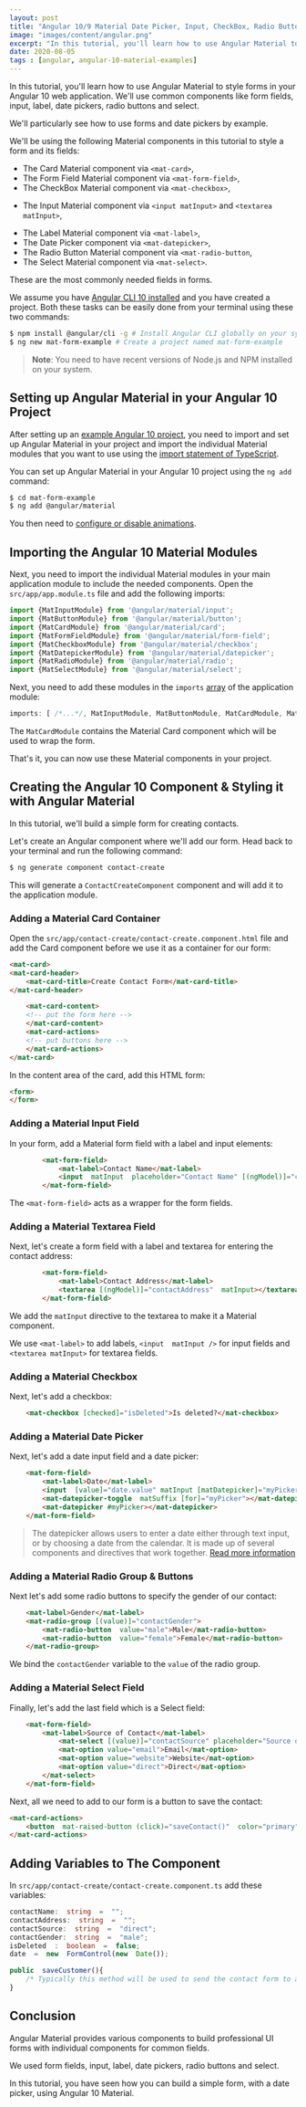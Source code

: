 ```yaml
---
layout: post
title: "Angular 10/9 Material Date Picker, Input, CheckBox, Radio Button and Select"
image: "images/content/angular.png"
excerpt: "In this tutorial, you'll learn how to use Angular Material to style forms in your Angular 10/9 web app." 
date: 2020-08-05 
tags : [angular, angular-10-material-examples]
---
```


In this tutorial, you'll learn how to use Angular Material to style forms in your Angular 10 web application. We'll use common components like form fields, input, label, date pickers, radio buttons and select.

We'll particularly see how to use forms and date pickers by example.

We'll be using the following Material components in this tutorial to style a form and its fields:

* The Card Material component via `<mat-card>`,
* The Form Field Material component via `<mat-form-field>`,  
* The CheckBox Material component via `<mat-checkbox>`, 
- The Input Material component via  `<input matInput>` and `<textarea matInput>`,
* The Label Material component via `<mat-label>`, 
* The Date Picker component via `<mat-datepicker>`,
* The Radio Button Material component via `<mat-radio-button`,
* The Select Material component via `<mat-select>`.

These are the most commonly needed fields in forms.

We assume you have [Angular CLI 10 installed](https://www.techiediaries.com/angular-cli-tutorial/) and you have created a project. Both these tasks can be easily done from your terminal using these two commands:

```bash
$ npm install @angular/cli -g # Install Angular CLI globally on your system
$ ng new mat-form-example # Create a project named mat-form-example 
``` 

> **Note**: You need to have recent versions of Node.js and NPM installed on your system.

## Setting up Angular Material in your Angular 10 Project

After setting up an [example Angular 10 project](https://www.techiediaries.com/angular/angular-9-8-tutorial-by-example-rest-crud-apis-http-get-requests-with-httpclient/), you need to import and set up Angular Material in your project and import the individual Material modules that you want to use using the [import statement of TypeScript](https://www.techiediaries.com/angular/upload-images-typescript-node-ionic-imports-decorators-async-await-formdata/).

You can set up Angular Material in your Angular 10 project using the `ng add` command:

```bash
$ cd mat-form-example
$ ng add @angular/material
```

You then need to [configure or disable animations](https://material.angular.io/guide/getting-started#step-2-configure-animations).

## Importing the Angular 10 Material Modules

Next, you need to import the individual Material modules in your main application module to include the needed components. Open the `src/app/app.module.ts` file and add the following imports:

```ts
import {MatInputModule} from '@angular/material/input';
import {MatButtonModule} from '@angular/material/button';
import {MatCardModule} from '@angular/material/card';
import {MatFormFieldModule} from '@angular/material/form-field';
import {MatCheckboxModule} from '@angular/material/checkbox';
import {MatDatepickerModule} from '@angular/material/datepicker';
import {MatRadioModule} from '@angular/material/radio';
import {MatSelectModule} from '@angular/material/select';
```

Next, you need to add these modules in the `imports` [array](https://www.techiediaries.com/angular/typescript-strings-arrays-promises-rxjs-behavior-replay-subjects/) of the application module:

```ts
imports: [ /*...*/, MatInputModule, MatButtonModule, MatCardModule, MatFormFieldModule, MatCheckboxModule, MatDatepickerModule, MatRadioModule, MatSelectModule],
```  

The `MatCardModule` contains the Material Card component which will be used to wrap the form.

That's it, you can now use these Material components in your project.

## Creating the Angular 10 Component & Styling it with Angular Material

In this tutorial, we'll build a simple form for creating contacts. 

Let's create an Angular component where we'll add our form. Head back to your terminal and run the following command:

```bash
$ ng generate component contact-create
```

This will generate a `ContactCreateComponent` component and will add it to the application module.

### Adding a Material Card Container 

Open the `src/app/contact-create/contact-create.component.html` file and add the Card component before we use it as a container for our form:

```html
<mat-card>
<mat-card-header>
	<mat-card-title>Create Contact Form</mat-card-title>
</mat-card-header>

	<mat-card-content>
	<!-- put the form here -->
	</mat-card-content>
	<mat-card-actions>
	<!-- put buttons here -->
	</mat-card-actions>
</mat-card>
```

In the content area of the card, add this HTML form:

```html
<form>
</form>
``` 

### Adding a Material Input Field

In your form, add a Material form field with a label and input elements:

```html
		<mat-form-field>
			<mat-label>Contact Name</mat-label>
			<input  matInput  placeholder="Contact Name" [(ngModel)]="contactName"  name="contactName"  required>
		</mat-form-field>
```

The `<mat-form-field>` acts as a wrapper for the form fields.

### Adding a Material Textarea Field

Next, let's create a form field with a label and textarea for entering the contact address:

```html
		<mat-form-field>
			<mat-label>Contact Address</mat-label>
			<textarea [(ngModel)]="contactAddress"  matInput></textarea>
		</mat-form-field>
```

We add the `matInput` directive to the textarea to make it a Material component.

We use  `<mat-label>` to add labels,  `<input  matInput />` for input fields and `<textarea matInput>` for  textarea fields.

### Adding a Material Checkbox
 
Next, let's add a checkbox:
 
```html
	<mat-checkbox [checked]="isDeleted">Is deleted?</mat-checkbox>
``` 


### Adding a Material Date Picker 

Next, let's add a date input field and a date picker:

```html
	<mat-form-field>
		<mat-label>Date</mat-label>
		<input  [value]="date.value" matInput [matDatepicker]="myPicker"  placeholder="date">
		<mat-datepicker-toggle  matSuffix [for]="myPicker"></mat-datepicker-toggle>
		<mat-datepicker #myPicker></mat-datepicker>
	</mat-form-field>
```

>The datepicker allows users to enter a date either through text input, or by choosing a date from the calendar. It is made up of several components and directives that work together. [Read more information](https://material.angular.io/components/datepicker/overview)

### Adding a Material Radio Group & Buttons

Next let's add some radio buttons to specify the gender of our contact:
 
```html
	<mat-label>Gender</mat-label>
	<mat-radio-group [(value)]="contactGender">
		<mat-radio-button  value="male">Male</mat-radio-button>
		<mat-radio-button  value="female">Female</mat-radio-button>
	</mat-radio-group>
``` 

We bind the `contactGender` variable to the `value` of the radio group.

### Adding a Material Select Field
 
Finally, let's add the last field which is a Select field:

```html
	<mat-form-field>
		<mat-label>Source of Contact</mat-label>
			<mat-select [(value)]="contactSource" placeholder="Source of contact">
		    <mat-option value="email">Email</mat-option>
		    <mat-option value="website">Website</mat-option>
		    <mat-option value="direct">Direct</mat-option>
		</mat-select>
	</mat-form-field>
```

Next, all we need to add to our form is a button to save the contact:

```html
<mat-card-actions>
	<button  mat-raised-button (click)="saveContact()"  color="primary">Save Contact</button>
</mat-card-actions>
```

## Adding Variables to The Component
  
In `src/app/contact-create/contact-create.component.ts` add these variables:

```ts
contactName:  string  =  "";
contactAddress:  string  =  "";
contactSource:  string  =  "direct";
contactGender:  string  =  "male";
isDeleted  :  boolean  =  false;
date  =  new  FormControl(new  Date());

public  saveCustomer(){
	/* Typically this method will be used to send the contact form to a server to save it*/
}
```

## Conclusion

Angular Material provides various components to build professional UI forms with individual components for common fields.

We used form fields, input, label, date pickers, radio buttons and select.
   
In this tutorial, you have seen how you can build a simple form, with a date picker, using Angular 10 Material. 

